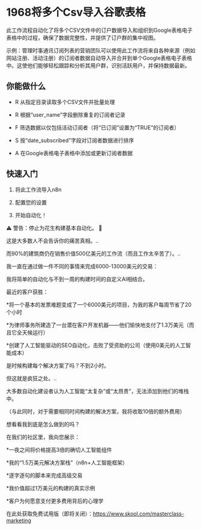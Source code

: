 # 1968将多个Csv导入谷歌表格

此工作流程自动化了将多个CSV文件中的订户数据导入和组织到Google表格电子表格中的过程，确保了数据完整性，并提供了订户群的集中视图。

示例：管理时事通讯订阅列表的营销团队可以使用此工作流将来自各种来源（例如网站注册、活动注册）的订阅者数据自动导入并合并到单个Google表格电子表格中。这使他们能够轻松跟踪和分析其用户群，识别活跃用户，并保持数据最新。

## 你能做什么

- R 从指定目录读取多个CSV文件并批量处理

- R 根据“user_name”字段删除重复的订阅者记录

- F 筛选数据以仅包括活动订阅者（将“已订阅”设置为“TRUE”的订阅者）

- S 按“date_subscribed”字段对订阅者数据进行排序

- A 在Google表格电子表格中添加或更新订阅者数据

## 快速入门

1.  将此工作流导入n8n

2.  配置您的设置

3.  开始自动化！

⚠️ 警告：停止为花生构建基本自动化。 🚫

这是大多数人不会告诉你的痛苦真相。..

而90%的建筑商仍在销售价值500亿美元的工作流（而且工作太辛苦了）。..

我一直在通过做一件不同的事情来完成6000-13000美元的交易：

我将简单的自动化与不到一周的构建时间的自定义AI相结合。

最近的客户获胜：

*将一个基本的发票难题变成了一个6000美元的项目，为我的客户每周节省了20个小时

*为律师事务所建造了一台潜在客户开发机器——他们愉快地支付了1.3万美元（而且它全天候运行）

*创建了人工智能驱动的SEO自动化，击败了受资助的公司（使用0美元的人工智能成本）

是时候构建每个解决方案了吗？不到2小时。

但这就是疯狂之处。..

大多数自动化建设者认为人工智能“太复杂”或“太昂贵”，无法添加到他们的堆栈中。

（与此同时，对于需要相同时间构建的解决方案，我将收取10倍的额外费用）

想看看我到底是怎么做到的吗？

在我们的社区里，我向您展示：

*一夜之间将价格提高3倍的确切人工智能组件

*我的“1.5万美元解决方案栈”（n8n+人工智能框架）

*逐字逐句的脚本来完成高级交易

*我价值超过1万美元的构建的真实示例

*客户为何愿意支付更多费用背后的心理学

在此处获取免费试用版（即将关闭）：https://www.skool.com/masterclass-marketing

